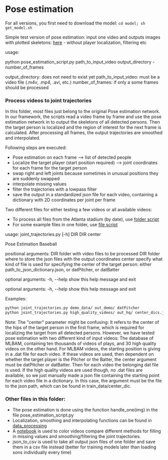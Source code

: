 # Pose estimation

For all versions, you first need to download the model: `cd model; sh get_model.sh`

Simple test version of pose estimation: input one video and outputs images with plotted skeletons: [here](pose_estimation_script.py) - without player localization, filtering etc

usage: 

python pose_estimation_script.py path_to_input_video output_directory -number_of_frames

output_directory: does not need to exist yet
path_to_input_video: must be a video file (.m4v, .mp4, .avi, etc.)
number_of_frames: if only a some frames should be processed

### Process videos to joint trajectories

In this folder, most files just belong to the original Pose estimation network. In our framework, the scripts read a video frame by frame and use the pose estimation network in to output the skeletons of all detected persons. Then the target person is localized and the region of interest for the next frame is calculated. After processing all frames, the output trajectories are smoothed and interpolated. 

Following steps are executed:
* Pose estimation on each frame --> list of detected people
* Localize the target player (start position required) --> joint coordinates for each frame for the target person
* swap right and left joints because sometimes in unusual positions they are suddenly swapped
* interpolate missing values
* filter the trajectories with a lowpass filter
* save the output in a standardized json file for each video, containing a dictionary with 2D coordinates per joint per frame

Two different files for either testing a few videos or all available videos:

* To process all files from the Atlanta stadium (by date), use [folder script](from_video_to_joints.py)
* For some example files in one folder, use [file script](joint_trajectories.py)

usage: joint_trajectories.py [-h] DIR DIR center

Pose Estimation Baseball

positional arguments:
  DIR         folder with video files to be processed
  DIR         folder where to store the json files with the output coordinates
  center      specify what kind of file is used for specifying the center of
              the target person: either path_to_json_dictionary.json, or
              datPitcher, or datBatter

optional arguments:
  -h, --help  show this help message and exit

optional arguments:
  -h, --help  show this help message and exit

Examples:

```bash
python joint_trajectories.py demo_data/ out_demo/ datPitcher 
python joint_trajectories.py high_quality_videos/ out_hq/ center_dics.json 
```

Note: The "center" parameter might be confusing: It refers to the center of the hips of the target person in the first frame, which is required for localizing the target from all detected persons. However, we have tested pose estimation with two different kind of input videos: The database of MLBAM, containing ten thousands of videos of plays, and 30 high quality videos on the other hand. For MLBAM videos, the starting position is giving in a .dat file for each video. If these videos are used, then dependent on whether the target player is the Pitcher or the Batter, the center argument must be datPitcher or datBatter. Then for each video the belonging dat file is used. If the high quality videos are used though, no .dat files are available, so we just manually made a json file containing the starting point for each video file in a dictionary. In this case, the argument must be the file to the json path, which can be found in train_data/center_dic.

### Other files in this folder:
* The pose estimation is done using the function handle_one(img) in the file pose_estimation_script.py
* Localization, smoothing and interpolating functions can be found in [data_processing](data_processing.py)
* A [notebook](visualization_pose_estimation.ipynb) is used to color videos compare different methods for filling in missing values and smoothing/filtering the joint trajectories.
* json_to_csv is used to take all output json files of one folder and save them in a csv file instead (better for training models later than loading sons individually every time)
